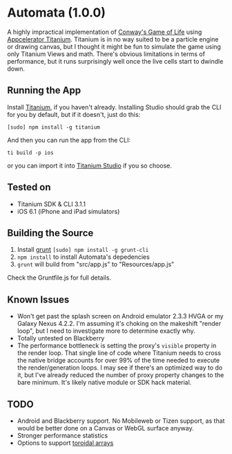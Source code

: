 Automata (1.0.0)
================

A highly impractical implementation of [Conway's Game of Life](http://en.wikipedia.org/wiki/Conway's_Game_of_Life) using [Appcelerator Titanium](http://www.appcelerator.com/platform/titanium-platform/). Titanium is in no way suited to be a particle engine or drawing canvas, but I thought it might be fun to simulate the game using only Titanium Views and math. There's obvious limitations in terms of performance, but it runs surprisingly well once the live cells start to dwindle down.

Running the App
---------------

Install [Titanium](https://my.appcelerator.com/auth/signup), if you haven't already. Installing Studio should grab the CLI for you by default, but if it doesn't, just do this:

`[sudo] npm install -g titanium`

And then you can run the app from the CLI:

`ti build -p ios`

or you can import it into [Titanium Studio](http://www.appcelerator.com/platform/titanium-studio/) if you so choose.

Tested on
---------

* Titanium SDK & CLI 3.1.1
* iOS 6.1 (iPhone and iPad simulators)

Building the Source
-------------------

1. Install [grunt](http://gruntjs.com/getting-started) `[sudo] npm install -g grunt-cli`
2. `npm install` to install Automata's depedencies
3. `grunt` will build from "src/app.js" to "Resources/app.js"

Check the Gruntfile.js for full details.

Known Issues
------------

* Won't get past the splash screen on Android emulator 2.3.3 HVGA or my Galaxy Nexus 4.2.2. I'm assuming it's choking on the makeshift "render loop", but I need to investigate more to determine exactly why.
* Totally untested on Blackberry
* The performance bottleneck is setting the proxy's `visible` property in the render loop. That single line of code where Titanium needs to cross the native bridge accounts for over 99% of the time needed to execute the render/generation loops. I may see if there's an optimized way to do it, but I've already reduced the number of proxy property changes to the bare minimum. It's likely native module or SDK hack material.

TODO
----

* Android and Blackberry support. No Mobileweb or Tizen support, as that would be better done on a Canvas or WebGL surface anyway.
* Stronger performance statistics
* Options to support [toroidal arrays](http://en.wikipedia.org/wiki/Conway's_Game_of_Life#Algorithms)
